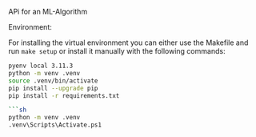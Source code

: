 APi for an ML-Algorithm

Environment:

For installing the virtual environment you can either use the Makefile and run `make setup` or install it manually with the following commands:

````Bash
pyenv local 3.11.3
python -m venv .venv
source .venv/bin/activate
pip install --upgrade pip
pip install -r requirements.txt

```sh
python -m venv .venv
.venv\Scripts\Activate.ps1
````
